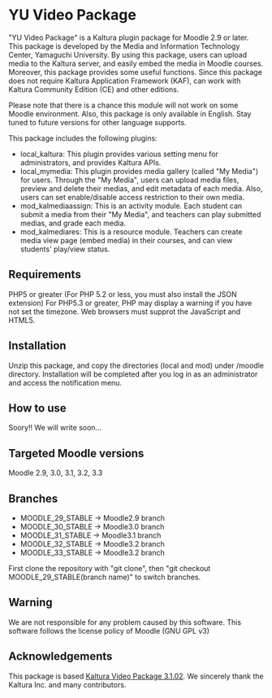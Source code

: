 YU Video Package
==================

"YU Video Package" is a Kaltura plugin package for Moodle 2.9 or later.
This package is developed by the Media and Information Technology Center, Yamaguchi University.
By using this package, users can upload media to the Kaltura server, and easily embed the media in Moodle courses.
Moreover, this package provides some useful functions.
Since this package does not require Kaltura Application Framework (KAF), can work with Kaltura Community Edition (CE) and other editions.

Please note that there is a chance this module will not work on some Moodle environment.
Also, this package is only available in English.
Stay tuned to future versions for other language supports.

This package includes the following plugins:

* local_kaltura: This plugin provides various setting menu for administrators, and provides Kaltura APIs.
* local_mymedia: This plugin provides media gallery (called "My Media") for users. Through the "My Media", users can upload media files, preview and delete their medias, and edit metadata of each media. Also, users can set enable/disable access restriction to their own media.
* mod_kalmediaassign: This is an activity module. Each student can submit a media from their "My Media", and teachers can play submitted medias, and grade each media.
* mod_kalmediares: This is a resource module. Teachers can create media view page (embed media) in their courses, and can view students' play/view status.

Requirements
------

PHP5 or greater (For PHP 5.2 or less, you must also install the JSON extension)
For PHP5.3 or greater, PHP may display a warning if you have not set the timezone.
Web browsers must supprot the JavaScript and HTML5.

Installation
------

Unzip this package, and copy the directories (local and mod) under /moodle directory.
Installation will be completed after you log in as an administrator and access the notification menu.

How to use
------

Soory!!
We will write soon...

Targeted Moodle versions
------

Moodle 2.9, 3.0, 3.1, 3.2, 3.3

Branches
------

* MOODLE_29_STABLE -> Moodle2.9 branch 
* MOODLE_30_STABLE -> Moodle3.0 branch
* MOODLE_31_STABLE -> Moodle3.1 branch
* MOODLE_32_STABLE -> Moodle3.2 branch
* MOODLE_33_STABLE -> Moodle3.2 branch

First clone the repository with "git clone", then "git checkout MOODLE_29_STABLE(branch name)" to switch branches.

Warning
------

We are not responsible for any problem caused by this software. 
This software follows the license policy of Moodle (GNU GPL v3)

Acknowledgements
-------

This package is based [Kaltura Video Package 3.1.02](https://moodle.org/plugins/view.php?id=447).
We sincerely thank the Kaltura Inc. and many contributors.
